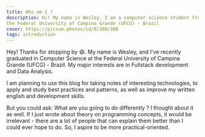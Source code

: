 ```yaml
---
title: Who am I ?
description: Hi! My name is Wesley. I am a computer science student from
the Federal University of Campina Grande (UFCG) - Brazil
cover: https://picsum.photos/id/0/300/300
tags: introduction
---
```


Hey! Thanks for stopping by :smile:. My name is Wesley, and I've 
recently graduated in Computer Science at the Federal University of 
Campina Grande (UFCG) - Brazil. My major interests are in Fullstack 
development and Data Analysis.

I am planning to use this blog for taking notes of interesting 
technologies, to apply and study best practices and patterns, as well 
as improve my written english and development skills.

But you could ask: What are you going to do differently ? I thought 
about it as well. If I just wrote about theory on programming concepts,
it would be irrelevant - there are a lot of people that can explain them
better than I could ever hope to do. So, I aspire to be more
practical-oriented.